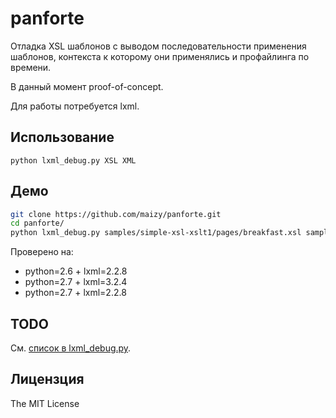 # panforte

Отладка XSL шаблонов с выводом последовательности применения шаблонов,
контекста к которому они применялись и профайлинга по времени.

В данный момент proof-of-concept.

Для работы потребуется lxml.

## Использование

`python lxml_debug.py XSL XML`

## Демо

```bash
git clone https://github.com/maizy/panforte.git
cd panforte/
python lxml_debug.py samples/simple-xsl-xslt1/pages/breakfast.xsl samples/data/food-menu.xml
```

Проверено на:
* python=2.6 + lxml=2.2.8
* python=2.7 + lxml=3.2.4
* python=2.7 + lxml=2.2.8

## TODO

См. [список в lxml_debug.py](lxml_debug.py).

## Лицензция

The MIT License
